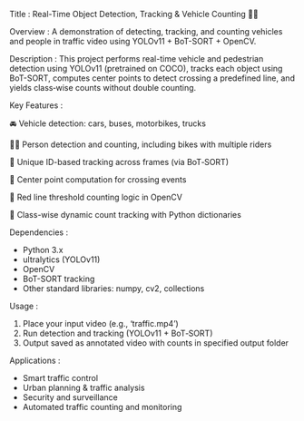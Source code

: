 Title :
Real-Time Object Detection, Tracking & Vehicle Counting 🎥🚗

Overview :
A demonstration of detecting, tracking, and counting vehicles and people in traffic video using YOLOv11 + BoT-SORT + OpenCV.

Description :
This project performs real-time vehicle and pedestrian detection using YOLOv11 (pretrained on COCO), tracks each object using BoT-SORT, computes center points to detect crossing a predefined line, and yields class‑wise counts without double counting.

Key Features :

🚘 Vehicle detection: cars, buses, motorbikes, trucks

🧍‍♂‍ Person detection and counting, including bikes with multiple riders

🎯 Unique ID-based tracking across frames (via BoT‑SORT)

📍 Center point computation for crossing events

🔴 Red line threshold counting logic in OpenCV

🧮 Class-wise dynamic count tracking with Python dictionaries


Dependencies :
- Python 3.x  
- ultralytics (YOLOv11)  
- OpenCV  
- BoT-SORT tracking  
- Other standard libraries: numpy, cv2, collections


Usage :
1. Place your input video (e.g.,  ‘traffic.mp4’)
2. Run detection and tracking (YOLOv11 + BoT‑SORT)
3. Output saved as annotated video with counts in specified output folder


Applications :
- Smart traffic control  
- Urban planning & traffic analysis  
- Security and surveillance  
- Automated traffic counting and monitoring
